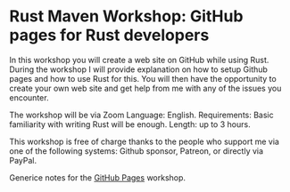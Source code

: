 # Rust Maven Workshop: GitHub pages for Rust developers

In this workshop you will create a web site on GitHub while using Rust.
During the workshop I will provide explanation on how to setup Github pages and how to use Rust for this.
You will then have the opportunity to create your own web site and get help from me with any of the issues you encounter.


The workshop will be via Zoom
Language: English.
Requirements: Basic familiarity with writing Rust will be enough.
Length: up to 3 hours. 

This workshop is free of charge thanks to the people who support me via one of the following systems: Github sponsor, Patreon, or directly via PayPal.


Generice notes for the [GitHub Pages](/github-pages) workshop.


